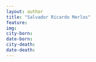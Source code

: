 ```yaml
---
layout: author
title: "Salvador Ricardo Merlos"
feature: 
img:
city-born: 
date-born: 
city-death: 
date-death:
---
```

